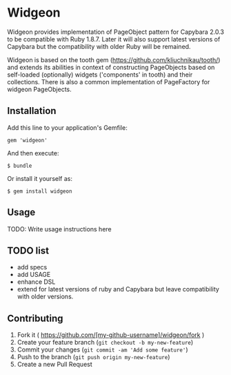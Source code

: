 # Widgeon

Widgeon provides implementation of PageObject pattern for Capybara 2.0.3 to be compatible with Ruby 1.8.7.
Later it will also support latest versions of Capybara but the compatibility with older Ruby will be remained.

Widgeon is based on the tooth gem (https://github.com/kliuchnikau/tooth/)
and extends its abilities in context of constructing PageObjects based on self-loaded (optionally) widgets ('components' in tooth)
and their collections. There is also a common implementation of PageFactory for widgeon PageObjects.

## Installation

Add this line to your application's Gemfile:

    gem 'widgeon'

And then execute:

    $ bundle

Or install it yourself as:

    $ gem install widgeon

## Usage

TODO: Write usage instructions here

## TODO list

* add specs
* add USAGE
* enhance DSL
* extend for latest versions of ruby and Capybara but leave compatibility with older versions.

## Contributing

1. Fork it ( https://github.com/[my-github-username]/widgeon/fork )
2. Create your feature branch (`git checkout -b my-new-feature`)
3. Commit your changes (`git commit -am 'Add some feature'`)
4. Push to the branch (`git push origin my-new-feature`)
5. Create a new Pull Request

